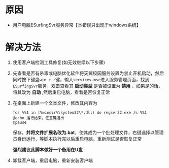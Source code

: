 <!-- TITLE: 故障 320 服务启动超时,可能被第三方软件拦截 -->
<!-- SUBTITLE: 本错误属于天翼校园客户端错误-->

# 原因

- 用户电脑ESurfingSvr服务异常【本错误只出现于windows系统】

# 解决方法

1. 使用客户端检测工具修复(如无效继续以下步骤)
2. 先查看是否有杀毒或电脑优化软件将天翼校园服务设置为禁止开机启动，然后同时按下键盘``win + r``键，输入``services.msc``进入服务管理页面，找到``ESurfingSvr``服务，双击查看其 **启动类型** 是否被设置为 **禁用** ，如果是的话，将其改为 **自动** ,然后重启电脑，看看是否恢复正常
3. 在桌面上新建一个文本文件，修改其内容为
    ```
    for %%1 in (%windir%\system32\*.dll) do regsvr32.exe /s %%1
    @echo 运行结束，任意键退出
    @pause
    ```
    保存，**并将文件扩展名改为.bat**，使其成为一个批处理文件，右键选择以管理员身份运行，等脚本执行完以后重启电脑，重新测试是否恢复正常
    
    **强烈建议此脚本做好一个备用在U盘**
4. 卸载客户端，重启电脑，重新安装客户端
